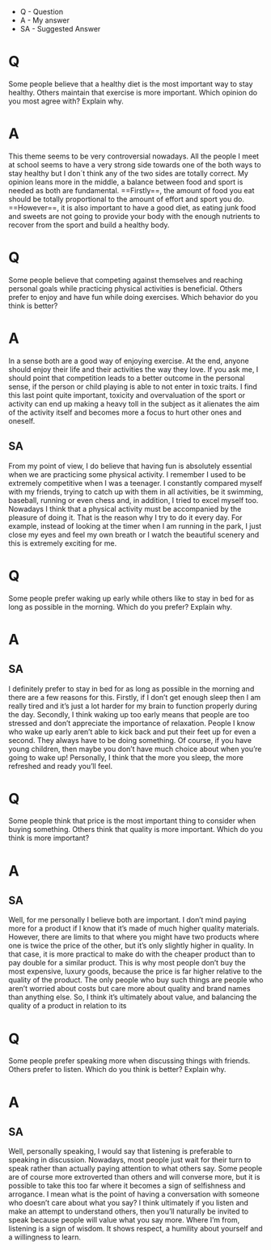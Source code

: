 - Q - Question
- A - My answer
- SA - Suggested Answer
# Q
Some people believe that a healthy diet is the most important way to stay healthy. Others maintain that exercise is more important. Which opinion do you most agree with? Explain why.
# A
This theme seems to be very controversial nowadays. All the people I meet at school seems to have a very strong side towards one of the both ways to stay healthy but I don´t think any of the two sides are totally correct. My opinion leans more in the middle, a balance between food and sport is needed as both are fundamental. ==Firstly==, the amount of food you eat should be totally proportional to the amount of effort and sport you do. ==However==, it is also important to have a good diet, as eating junk food and sweets are not going to provide your body with the enough nutrients to recover from the sport and build a healthy body.



# Q
Some people believe that competing against themselves and reaching personal goals while practicing physical activities is beneficial. Others prefer to enjoy and have fun while doing exercises. Which behavior do you think is better?
# A
In a sense both are a good way of enjoying exercise. At the end, anyone should enjoy their life and their activities the way they love. If you ask me, I should point that competition leads to a better outcome in the personal sense, if the person or child playing is able to not enter in toxic traits. I find this last point quite important, toxicity and overvaluation of the sport or activity can end up making a heavy toll in the subject as it alienates the aim of the activity itself and becomes more a focus to hurt other ones and oneself.
## SA
From my point of view, I do believe that having fun is absolutely essential when we are practicing some physical activity. I remember I used to be extremely competitive when I was a teenager. I constantly compared myself with my friends, trying to catch up with them in all activities, be it swimming, baseball, running or even chess and, in addition, I tried to excel myself too. Nowadays I think that a physical activity must be accompanied by the pleasure of doing it. That is the reason why I try to do it every day. For example, instead of looking at the timer when I am running in the park, I just close my eyes and feel my own breath or I watch the beautiful scenery and this is extremely exciting for me.

# Q
Some people prefer waking up early while others like to stay in bed for as long as possible in the morning. Which do you prefer? Explain why.
# A
## SA
I definitely prefer to stay in bed for as long as possible in the morning and there are a few reasons for this. Firstly, if I don’t get enough sleep then I am really tired and it’s just a lot harder for my brain to function properly during the day. Secondly, I think waking up too early means that people are too stressed and don’t appreciate the importance of relaxation. People I know who wake up early aren’t able to kick back and put their feet up for even a second. They always have to be doing something. Of course, if you have young children, then maybe you don’t have much choice about when you’re going to wake up! Personally, I think that the more you sleep, the more refreshed and ready you’ll feel.

# Q
Some people think that price is the most important thing to consider when buying something. Others think that quality is more important. Which do you think is more important?
# A
## SA
Well, for me personally I believe both are important. I don’t mind paying more for a product if I know that it’s made of much higher quality materials. However, there are limits to that where you might have two products where one is twice the price of the other, but it’s only slightly higher in quality. In that case, it is more practical to make do with the cheaper product than to pay double for a similar product. This is why most people don’t buy the most expensive, luxury goods, because the price is far higher relative to the quality of the product. The only people who buy such things are people who aren’t worried about costs but care more about quality and brand names than anything else. So, I think it’s ultimately about value, and balancing the quality of a product in relation to its

# Q
Some people prefer speaking more when discussing things with friends. Others prefer to listen. Which do you think is better? Explain why.
# A
## SA
Well, personally speaking, I would say that listening is preferable to speaking in discussion. Nowadays, most people just wait for their turn to speak rather than actually paying attention to what others say. Some people are of course more extroverted than others and will converse more, but it is possible to take this too far where it becomes a sign of selfishness and arrogance. I mean what is the point of having a conversation with someone who doesn’t care about what you say? I think ultimately if you listen and make an attempt to understand others, then you’ll naturally be invited to speak because people will value what you say more. Where I’m from, listening is a sign of wisdom. It shows respect, a humility about yourself and a willingness to learn.
